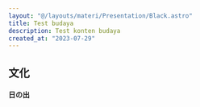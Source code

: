 ```yaml
---
layout: "@/layouts/materi/Presentation/Black.astro"
title: Test budaya
description: Test konten budaya
created_at: "2023-07-29"
---
```


<section>
  <h1>文化</h1>

  <h4>日の出</h4>
</section>
